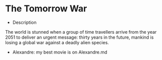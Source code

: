 # The Tomorrow War

- Description

The world is stunned when a group of time travellers arrive from the year 2051 to deliver an urgent message: thirty years in the future, mankind is losing a global war against a deadly alien species.

- Alexandre: my best movie is on Alexandre.md
